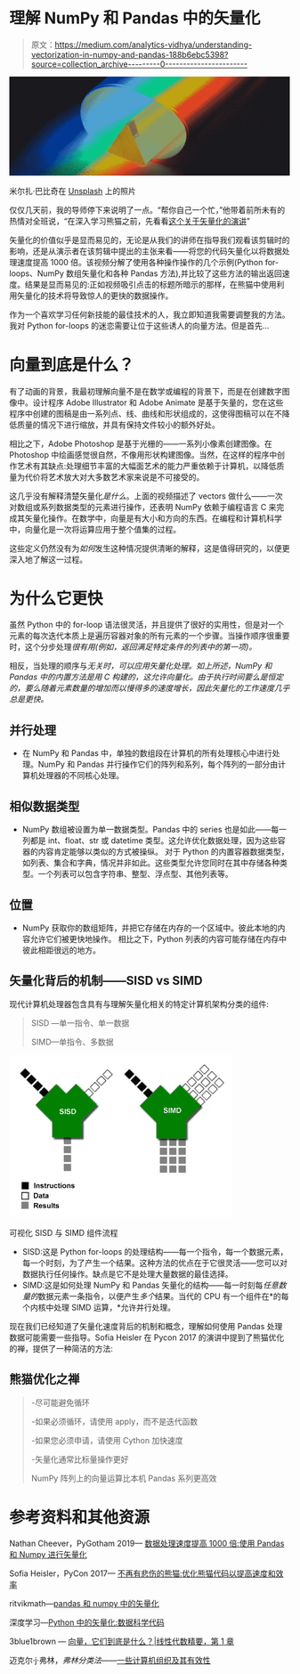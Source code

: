 # 理解 NumPy 和 Pandas 中的矢量化

> 原文：<https://medium.com/analytics-vidhya/understanding-vectorization-in-numpy-and-pandas-188b6ebc5398?source=collection_archive---------0----------------------->

![](img/1b91dff0e70ecb97588c2a05aa33f2dc.png)

米尔扎·巴比奇在 [Unsplash](https://unsplash.com/s/photos/prism?utm_source=unsplash&utm_medium=referral&utm_content=creditCopyText) 上的照片

仅仅几天前，我的导师停下来说明了一点。“帮你自己一个忙，”他带着前所未有的热情对全班说，“在深入学习熊猫之前，先看看[这个关于矢量化的演讲](https://www.youtube.com/watch?v=nxWginnBklU)”

矢量化的价值似乎是显而易见的，无论是从我们的讲师在指导我们观看该剪辑时的影响，还是从演示者在该剪辑中提出的主张来看——将您的代码矢量化以将数据处理速度提高 1000 倍。该视频分解了使用各种操作操作的几个示例(Python for-loops、NumPy 数组矢量化和各种 Pandas 方法),并比较了这些方法的输出返回速度。结果是显而易见的:正如视频吸引点击的标题所暗示的那样，在熊猫中使用利用矢量化的技术将导致惊人的更快的数据操作。

作为一个喜欢学习任何新技能的最佳技术的人，我立即知道我需要调整我的方法。我对 Python for-loops 的迷恋需要让位于这些诱人的向量方法。但是首先…

# 向量到底是什么？

有了动画的背景，我最初理解向量不是在数学或编程的背景下，而是在创建数字图像中。设计程序 Adobe Illustrator 和 Adobe Animate 是基于矢量的，您在这些程序中创建的图稿是由一系列点、线、曲线和形状组成的，这使得图稿可以在不降低质量的情况下进行缩放，并具有保持文件较小的额外好处。

相比之下，Adobe Photoshop 是基于光栅的——一系列小像素创建图像。在 Photoshop 中绘画感觉很自然，不像用形状构建图像。当然，在这样的程序中创作艺术有其缺点:处理细节丰富的大幅面艺术的能力严重依赖于计算机，以降低质量为代价将艺术放大对大多数艺术家来说是不可接受的。

这几乎没有解释清楚矢量化*是什么*。上面的视频描述了 vectors 做什么——一次对数组或系列数据类型的元素进行操作，还表明 NumPy 依赖于编程语言 C 来完成其矢量化操作。在数学中，向量是有大小和方向的东西。在编程和计算机科学中，向量化是一次将运算应用于整个值集的过程。

这些定义仍然没有为*如何*发生这种情况提供清晰的解释，这是值得研究的，以便更深入地了解这一过程。

# 为什么它更快

虽然 Python 中的 for-loop 语法很灵活，并且提供了很好的实用性，但是对一个元素的每次迭代本质上是遍历容器对象的所有元素的一个步骤。当操作顺序很重要时，这个分步处理*很有用(例如，返回满足特定条件的列表中的第一项)。*

相反，当处理的顺序与*无关时，可以应用矢量化处理。如上所述，NumPy 和 Pandas 中的内置方法是用 C 构建的，这允许向量化。由于执行时间要么是恒定的，要么随着元素数量的增加而以慢得多的速度增长，因此矢量化的工作速度几乎总是更快。*

## 并行处理

*   在 NumPy 和 Pandas 中，单独的数组段在计算机的所有处理核心中进行处理。NumPy 和 Pandas 并行操作它们的阵列和系列，每个阵列的一部分由计算机处理器的不同核心处理。

## 相似数据类型

*   NumPy 数组被设置为单一数据类型。Pandas 中的 series 也是如此——每一列都是 int、float、str 或 datetime 类型。这允许优化数据处理，因为这些容器的内容肯定能够以类似的方式被操纵。
    对于 Python 的内置容器数据类型，如列表、集合和字典，情况并非如此。这些类型允许您同时在其中存储各种类型。一个列表可以包含字符串、整型、浮点型、其他列表等。

## 位置

*   NumPy 获取你的数组矩阵，并把它存储在内存的一个区域中。彼此本地的内容允许它们被更快地操作。
    相比之下，Python 列表的内容可能存储在内存中彼此相距很远的地方。

## 矢量化背后的机制——SISD vs SIMD

现代计算机处理器包含具有与理解矢量化相关的特定计算机架构分类的组件:

> SISD —单一指令、单一数据
> 
> SIMD—单指令、多数据

![](img/a6fa9dc3be23a424a7f5c3391663ee70.png)

可视化 SISD 与 SIMD 组件流程

*   SISD:这是 Python for-loops 的处理结构——每一个指令，每一个数据元素，每一个时刻，为了产生一个结果。这种方法的优点在于它很灵活——您可以对数据执行任何操作。缺点是它不是处理大量数据的最佳选择。
*   SIMD:这是如何处理 NumPy 和 Pandas 矢量化的结构——每一时刻每*任意数量的*数据元素一条指令，以便产生*多个*结果。当代的 CPU 有一个组件在*的每个内核中处理 SIMD 运算，*允许并行处理。

现在我们已经知道了矢量化速度背后的机制和概念，理解如何使用 Pandas 处理数据可能需要一些指导。Sofia Heisler 在 Pycon 2017 的演讲中提到了熊猫优化的禅，提供了一种简洁的方法:

## 熊猫优化之禅

> -尽可能避免循环
> 
> -如果必须循环，请使用 apply，而不是迭代函数
> 
> -如果您必须申请，请使用 Cython 加快速度
> 
> -矢量化通常比标量操作更好
> 
> NumPy 阵列上的向量运算比本机 Pandas 系列更高效

# 参考资料和其他资源

Nathan Cheever，PyGotham 2019— [数据处理速度提高 1000 倍:使用 Pandas 和 Numpy 进行矢量化](https://www.youtube.com/watch?v=nxWginnBklU&t=7s)

Sofia Heisler，PyCon 2017— [不再有悲伤的熊猫:优化熊猫代码以提高速度和效率](https://www.youtube.com/watch?v=HN5d490_KKk)

ritvikmath—[pandas 和 numpy 中的矢量化](https://www.youtube.com/watch?v=9z_-9vrRgYA)

深度学习—[Python 中的矢量化:数据科学代码](https://www.youtube.com/watch?v=9z_-9vrRgYA)

3blue1brown — [向量，它们到底是什么？|线性代数精要，第 1 章](https://www.youtube.com/watch?v=fNk_zzaMoSs)

迈克尔·j·弗林，*弗林分类法*——[一些计算机组织及其有效性](https://ieeexplore.ieee.org/document/5009071)